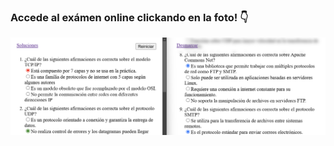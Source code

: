 ### Accede al exámen online clickando en la foto! :point_down:

[![Captura de web del examen](images/landing.png)](https://jotaaloud.github.io/Desarrollo_aplicaciones_multiplataforma/2DAM/Programacion%20de%20Servicios%20y%20Procesos/Segundo%20trimestre/ExamenPSP/index.html)


